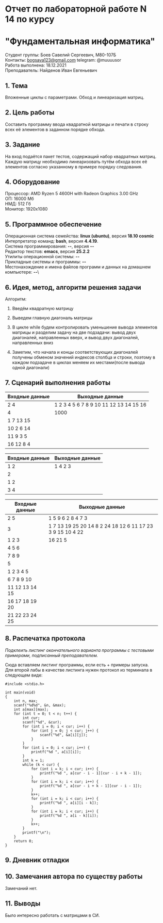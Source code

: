 # Отчет по лабораторной работе N 14 по курсу
# "Фундаментальная информатика"

Студент группы: Боев Савелий Сергеевич, M80-107Б\
Контакты: bogsava123@gmail.com  telegram: @muuuusor\
Работа выполнена: 18.12.2021\
Преподаватель: Найденов Иван Евгеньевич

## 1. Тема

Вложенные циклы с параметрами. Обход и линеаризация матриц.

## 2. Цель работы

Составить программу ввода квадратной матрицы и печати в строку всех её элементов в заданном порядке обхода.

## 3. Задание

На вход подаётся пакет тестов, содержащий набор квадратных матриц. Каждую матрицу необходимо линеаризовать путём обхода всех её элементов согласно указанному в примере порядку следования.

## 4. Оборудование

Процессор: AMD Ryzen 5 4600H with Radeon Graphics 3.00 GHz\
ОП: 16000 Мб\
НМД: 512 Гб\
Монитор: 1920x1080

## 5. Программное обеспечение

Операционная система семейства: **linux (ubuntu)**, версия **18.10 cosmic**\
Интерпретатор команд: **bash**, версия **4.4.19**.\
Система программирования: **--**, версия **--**\
Редактор текстов: **emacs**, версия **25.2.2**\
Утилиты операционной системы: **--**\
Прикладные системы и программы: **--**\
Местонахождение и имена файлов программ и данных на домашнем компьютере: **--**\

## 6. Идея, метод, алгоритм решения задачи

Алгоритм:

1) Введём квадратную матрицу

2) Выведем главную диагональ матрицы

3) В цикле while будем контролировать уменьшение вывода элементов матрицы и разделим задачу на две подзадачи: вывод двух диагоналей, направленных вверх, и вывод двух диагоналей, направленных вниз

4) Заметим, что начала и концы соответствующих диагоналей получены обменом значений индексов столбца и строки, поэтому в каждом подзадаче в циклах меняем их местами(после вывода одной диагонали)

## 7. Сценарий выполнения работы

| Входные данные | Выходные данные |
| -------------- | --------------- |
|2 4|1 2 3 4 5 6 7 8 9 10 11 12 13 14 15 16|
|4|1000|
|1 7 13 15|                        |
|10 2 6 14|                        |
|11 9 3 5|                         |
|16 12 8 4|            |

| Входные данные | Выходные данные |
| -------------- | --------------- |
|1 2|1 4 2 3|
|2| |
|1 2| |
|3 4| |

| Входные данные | Выходные данные |
| -------------- | --------------- |
|2 5|1 5 9 6 2 8 4 7 3|
|3|1 7 13 19 25 20 14 8 2 24 18 12 6 11 17 23 3 9 15 10 4 22|
|1 2 3|16 21 5|
|4 5 6||
|7 8 9||
|5||
|1 2 3 4 5||
|6 7 8 9 10||
|11 12 13 14 15||
|16 17 18 19 20||
|21 22 23 24 25||

## 8. Распечатка протокола
*Подклеить листинг окончательного варианта программы с тестовыми примерами, подписанный преподавателем.*

Сюда вставляем листинг программы, если есть + примеры запуска. Для второй лабы в качестве листинга нужен протокол из терминала в следующем виде:

```
#include <stdio.h>

int main(void)
{
    int n, max;
    scanf("%d%d", &n, &max);
    int a[max][max];
    for (int t = 0; t < n; t++) {
        int cur;
        scanf("%d", &cur);
        for (int i = 0; i < cur; i++) {
            for (int j = 0; j < cur; j++) {
                scanf("%d", &a[i][j]);
            }
        }
        for (int i = 0; i < cur; i++) {
            printf("%d ", a[i][i]);
        }
        int k = 1;
        while (k < cur) {
            for (int i = k; i < cur; i++) {
                printf("%d ", a[cur - i - 1][cur - i + k - 1]);
            }
            for (int i = k; i < cur; i++) {
                printf("%d ", a[cur - i + k - 1][cur - i - 1]);
            }
            k++;
            for (int i = k; i < cur; i++) {
                printf("%d ", a[i][i - k]);
            }
            for (int i = k; i < cur; i++) {
                printf("%d ", a[i - k][i]);
            }
            k++;
        }
        printf("\n");
    }
    return 0;
}
```

## 9. Дневник отладки

## 10. Замечания автора по существу работы

Замечаний нет.

## 11. Выводы

Было интересно работать с матрицами в СИ.
